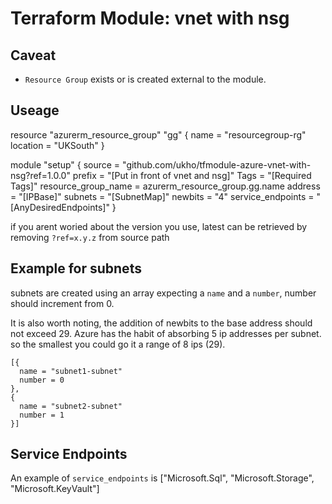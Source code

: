 # Terraform Module: vnet with nsg

## Caveat

- `Resource Group` exists or is created external to the module.

## Useage

resource "azurerm_resource_group" "gg" {
  name = "resourcegroup-rg"
  location = "UKSouth"
}

module "setup" {
  source                        = "github.com/ukho/tfmodule-azure-vnet-with-nsg?ref=1.0.0"
  prefix                        = "[Put in front of vnet and nsg]"
  Tags                          = "[Required Tags]"
  resource_group_name           = azurerm_resource_group.gg.name 
  address                       = "[IPBase]" 
  subnets                       = "[SubnetMap]"
  newbits                       = "4"
  service_endpoints             = "[AnyDesiredEndpoints]"
}

if you arent woried about the version you use, latest can be retrieved by removing `?ref=x.y.z` from source path

## Example for subnets

subnets are created using an array expecting a `name` and a `number`, number should increment from 0.

It is also worth noting, the addition of newbits to the base address should not exceed 29. Azure has the habit of absorbing 5 ip addresses per subnet. so the smallest you could go it a range of 8 ips (29).

```
[{
  name = "subnet1-subnet"
  number = 0
},
{
  name = "subnet2-subnet"
  number = 1
}] 
```

## Service Endpoints

An example of `service_endpoints` is ["Microsoft.Sql", "Microsoft.Storage", "Microsoft.KeyVault"]
